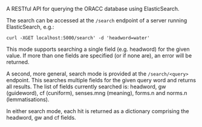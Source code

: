 A RESTful API for querying the ORACC database using ElasticSearch.

The search can be accessed at the `/search` endpoint of a server running
ElasticSearch, e.g.:

```curl -XGET localhost:5000/search' -d 'headword=water'```

This mode supports searching a single field (e.g. headword) for the given value.
If more than one fields are specified (or if none are), an error will be
returned.

A second, more general, search mode is provided at the `/search/<query>`
endpoint. This searches multiple fields for the given query word and returns all
results. The list of fields currently searched is: headword, gw (guideword), cf
(cuniform), senses.mng (meaning), forms.n and norms.n (lemmatisations).

In either search mode, each hit is returned as a dictionary comprising the
headword, gw and cf fields.

